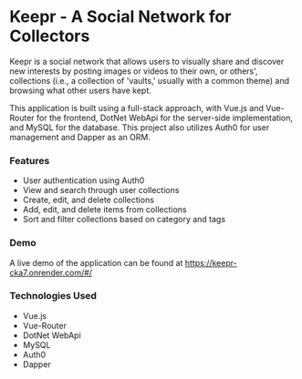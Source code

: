 # Keepr - A Social Network for Collectors
Keepr is a social network that allows users to visually share and discover new interests by posting images or videos to their own, or others', collections (i.e., a collection of 'vaults,' usually with a common theme) and browsing what other users have kept.

This application is built using a full-stack approach, with Vue.js and Vue-Router for the frontend, DotNet WebApi for the server-side implementation, and MySQL for the database. This project also utilizes Auth0 for user management and Dapper as an ORM.

### Features
- User authentication using Auth0
- View and search through user collections
- Create, edit, and delete collections
- Add, edit, and delete items from collections
- Sort and filter collections based on category and tags

### Demo
A live demo of the application can be found at https://keepr-cka7.onrender.com/#/

### Technologies Used
- Vue.js
- Vue-Router
- DotNet WebApi
- MySQL
- Auth0
- Dapper
